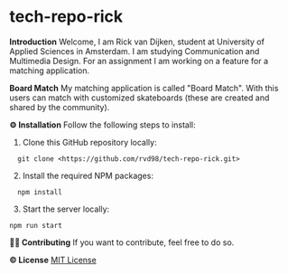 # tech-repo-rick

**Introduction**
Welcome, I am Rick van Dijken, student at University of Applied Sciences in Amsterdam. I am studying Communication and Multimedia Design. For an assignment I am working on a feature for a matching application.

**Board Match**
My matching application is called "Board Match". With this users can match with customized skateboards (these are created and shared by the community).

**:gear: Installation**
Follow the following steps to install:

1. Clone this GitHub repository locally:

```
  git clone <https://github.com/rvd98/tech-repo-rick.git>
```

2. Install the required NPM packages:

```
  npm install
```

3. Start the server locally:

```
npm run start
```

**:mage_man: Contributing**
If you want to contribute, feel free to do so.

**:copyright: License**
[MIT License](https://github.com/rvd98/tech-repo-rick/blob/main/LICENSE)
